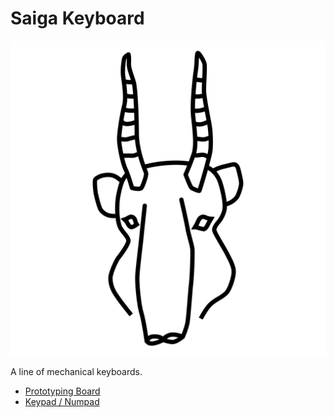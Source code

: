 # Saiga Keyboard

![Saiga Logo](logo/saiga_logo.svg)

A line of mechanical keyboards.
- [Prototyping Board](prototyping-board/README.md)
- [Keypad / Numpad](keypad/README.md)
